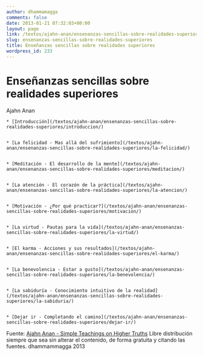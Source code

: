 ```yaml
---
author: dhammamagga
comments: false
date: 2013-01-21 07:32:03+00:00
layout: page
link: /textos/ajahn-anan/ensenanzas-sencillas-sobre-realidades-superiores/
slug: ensenanzas-sencillas-sobre-realidades-superiores
title: Enseñanzas sencillas sobre realidades superiores
wordpress_id: 233
---
```


# Enseñanzas sencillas sobre realidades superiores




Ajahn Anan<!-- more -->







	
    * [Introducción](/textos/ajahn-anan/ensenanzas-sencillas-sobre-realidades-superiores/introduccion/)

	
    * [La felicidad - Mas allá del sufrimiento](/textos/ajahn-anan/ensenanzas-sencillas-sobre-realidades-superiores/la-felicidad/)

	
    * [Meditación - El desarrollo de la mente](/textos/ajahn-anan/ensenanzas-sencillas-sobre-realidades-superiores/meditacion/)

	
    * [La atención - El corazón de la práctica](/textos/ajahn-anan/ensenanzas-sencillas-sobre-realidades-superiores/la-atencion/)

	
    * [Motivación - ¿Por qué practicar?](/textos/ajahn-anan/ensenanzas-sencillas-sobre-realidades-superiores/motivacion/)

	
    * [La virtud - Pautas para la vida](/textos/ajahn-anan/ensenanzas-sencillas-sobre-realidades-superiores/la-virtud/)

	
    * [El karma - Acciones y sus resultados](/textos/ajahn-anan/ensenanzas-sencillas-sobre-realidades-superiores/el-karma/)

	
    * [La benevolencia - Estar a gusto](/textos/ajahn-anan/ensenanzas-sencillas-sobre-realidades-superiores/la-benevolencia/)

	
    * [La sabiduría - Conocimiento intuitivo de la realidad](/textos/ajahn-anan/ensenanzas-sencillas-sobre-realidades-superiores/la-sabiduria/)

	
    * [Dejar ir - Completando el camino](/textos/ajahn-anan/ensenanzas-sencillas-sobre-realidades-superiores/dejar-ir/)



<!-- more -->


Fuente: [Ajahn Anan - Simple Teachings on Higher Truths](http://www.watmarpjan.org/en/en-book-cds.html)
Libre distribución siempre que sea sin alterar el contenido, de forma gratuita y citando las fuentes.
dhammammagga 2013
